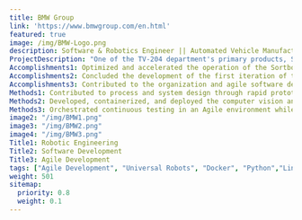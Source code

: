 ```yaml
---
title: BMW Group
link: 'https://www.bmwgroup.com/en.html'
featured: true
image: /img/BMW-Logo.png
description: Software & Robotics Engineer || Automated Vehicle Manufacturing
ProjectDescription: "One of the TV-204 department's primary products, Sortbot, allowed for the processing of small load carriers (KLT's) in several of BMW's vehicle manufacturing plants including the ones in Munich, Berlin and Leipzig. Sortbot is a cutting edge automation solution that utilized a combination of robotics and computer vision to locate and manipulate the KLT's from vehicle manufacturing plants."
Accomplishments1: Optimized and accelerated the operation of the Sortbot automation solution through robotic and computer vision software development.
Accomplishments2: Concluded the development of the first iteration of the Sortbot system and began deployment to BMW plants across Germany. 
Accomplishments3: Contributed to the organization and agile software development under scrum methodology. 
Methods1: Contributed to process and system design through rapid prototyping, 3D modeling in SolidWorks & 3D printing, iterative optimization, and cross-functional collaboration.
Methods2: Developed, containerized, and deployed the computer vision and robot code with Python, Docker, and ROS. 
Methods3: Orchestrated continuous testing in an Agile environment while actively engaging with and presenting results/updates to developers, managers, customers, and other stakeholders. 
image2: "/img/BMW1.png"
image3: "/img/BMW2.png"
image4: "/img/BMW3.png"
Title1: Robotic Engineering
Title2: Software Development
Title3: Agile Development
tags: ["Agile Development", "Universal Robots", "Docker", "Python","Linux","Git", "ROS"]
weight: 501
sitemap:
  priority: 0.8
  weight: 0.1
---
```


